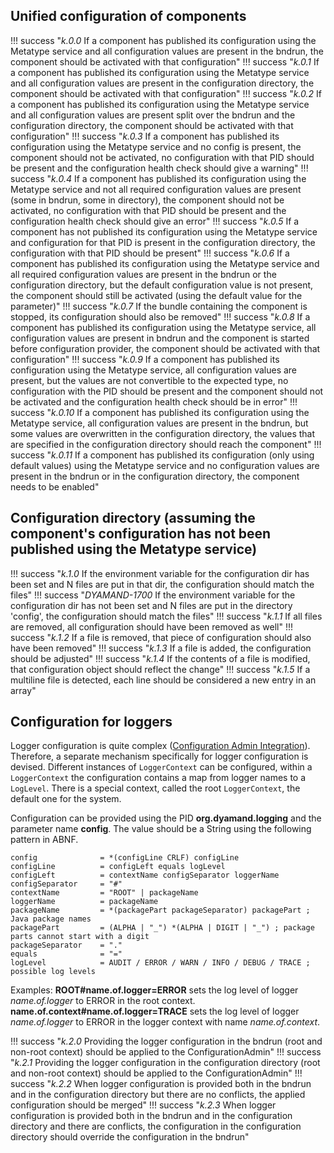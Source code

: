 ## Unified configuration of components

!!! success "_k.0.0_ If a component has published its configuration using the Metatype service and all configuration values are present in the bndrun, the component should be activated with that configuration"
!!! success "_k.0.1_ If a component has published its configuration using the Metatype service and  all configuration values are present in the configuration directory, the component should be activated with that configuration"
!!! success "_k.0.2_ If a component has published its configuration using the Metatype service and all configuration values are present split over the bndrun and the configuration directory, the component should be activated with that configuration"
!!! success "_k.0.3_ If a component has published its configuration using the Metatype service and no config is present, the component should not be activated, no configuration with that PID should be present and the configuration health check should give a warning"
!!! success "_k.0.4_ If a component has published its configuration using the Metatype service and not all required configuration values are present (some in bndrun, some in directory), the component should not be activated, no configuration with that PID should be present and the configuration health check should give an error"
!!! success "_k.0.5_ If a component has not published its configuration using the Metatype service and configuration for that PID is present in the configuration directory, the configuration with that PID should be present"
!!! success "_k.0.6_ If a component has published its configuration using the Metatype service and all required configuration values are present in the bndrun or the configuration directory, but the default configuration value is not present, the component should still be activated (using the default value for the parameter)"
!!! success "_k.0.7_ If the bundle containing the component is stopped, its configuration should also be removed"
!!! success "_k.0.8_ If a component has published its configuration using the Metatype service, all configuration values are present in bndrun and the component is started before configuration provider, the component should be activated with that configuration"
!!! success "_k.0.9_ If a component has published its configuration using the Metatype service, all configuration values are present, but the values are not convertible to the expected type, no configuration with the PID should be present and the component should not be activated and the configuration health check should be in error"
!!! success "_k.0.10_ If a component has published its configuration using the Metatype service, all configuration values are present in the bndrun, but some values are overwritten in the configuration directory, the values that are specified in the configuration directory should reach the component"
!!! success "_k.0.11_ If a component has published its configuration (only using default values) using the Metatype service and no configuration values are present in the bndrun or in the configuration directory, the component needs to be enabled"

## Configuration directory (assuming the component's configuration has not been published using the Metatype service)

!!! success "_k.1.0_ If the environment variable for the configuration dir has been set and N files are put in that dir, the configuration should match the files"
!!! success "_DYAMAND-1700_ If the environment variable for the configuration dir has not been set and N files are put in the directory 'config', the configuration should match the files"
!!! success "_k.1.1_ If all files are removed, all configuration should have been removed as well"
!!! success "_k.1.2_ If a file is removed, that piece of configuration should also have been removed"
!!! success "_k.1.3_ If a file is added, the configuration should be adjusted"
!!! success "_k.1.4_ If the contents of a file is modified, that configuration object should reflect the change"
!!! success "_k.1.5_ If a multiline file is detected, each line should be considered a new entry in an array"

## Configuration for loggers

Logger configuration is quite complex ([Configuration Admin Integration](https://docs.osgi.org/specification/osgi.cmpn/7.0.0/service.log.html#d0e2548)). Therefore, a separate mechanism specifically for logger configuration is devised. Different instances of ```LoggerContext``` can be configured, within a ```LoggerContext``` the configuration contains a map from logger names to a ```LogLevel```. There is a special context, called the root ```LoggerContext```, the default one for the system.

Configuration can be provided using the PID **org.dyamand.logging** and the parameter name **config**. The value should be a String using the following pattern in ABNF.
```
config              = *(configLine CRLF) configLine
configLine          = configLeft equals logLevel
configLeft          = contextName configSeparator loggerName
configSeparator     = "#"
contextName         = "ROOT" | packageName
loggerName          = packageName
packageName         = *(packagePart packageSeparator) packagePart ; Java package names
packagePart         = (ALPHA | "_") *(ALPHA | DIGIT | "_") ; package parts cannot start with a digit
packageSeparator    = "."
equals              = "="
logLevel            = AUDIT / ERROR / WARN / INFO / DEBUG / TRACE ; possible log levels
```

Examples:
**ROOT#name.of.logger=ERROR** sets the log level of logger _name.of.logger_ to ERROR in the root context.
**name.of.context#name.of.logger=TRACE** sets the log level of logger _name.of.logger_ to ERROR in the logger context with name _name.of.context_.

!!! success "_k.2.0_ Providing the logger configuration in the bndrun (root and non-root context) should be applied to the ConfigurationAdmin"
!!! success "_k.2.1_ Providing the logger configuration in the configuration directory (root and non-root context) should be applied to the ConfigurationAdmin"
!!! success "_k.2.2_ When logger configuration is provided both in the bndrun and in the configuration directory but there are no conflicts, the applied configuration should be merged"
!!! success "_k.2.3_ When logger configuration is provided both in the bndrun and in the configuration directory and there are conflicts, the configuration in the configuration directory should override the configuration in the bndrun"


